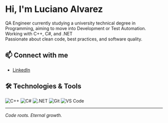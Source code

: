 # Hi, I'm Luciano Alvarez

QA Engineer currently studying a university technical degree in Programming, aiming to move into Development or Test Automation.  
Working with C++, C#, and .NET  
Passionate about clean code, best practices, and software quality.

## 📫 Connect with me

- [LinkedIn](https://www.linkedin.com/in/lucianoa-dev/)

## 🛠️ Technologies & Tools

![C++](https://img.shields.io/badge/C%2B%2B-00599C?style=flat&logo=c%2B%2B&logoColor=white)
![C#](https://img.shields.io/badge/C%23-239120?style=flat&logo=c-sharp&logoColor=white)
![.NET](https://img.shields.io/badge/.NET-512BD4?style=flat&logo=dotnet&logoColor=white)
![Git](https://img.shields.io/badge/Git-F05032?style=flat&logo=git&logoColor=white)
![VS Code](https://img.shields.io/badge/VS%20Code-007ACC?style=flat&logo=visual-studio-code&logoColor=white)

---

*Code roots. Eternal growth.*
